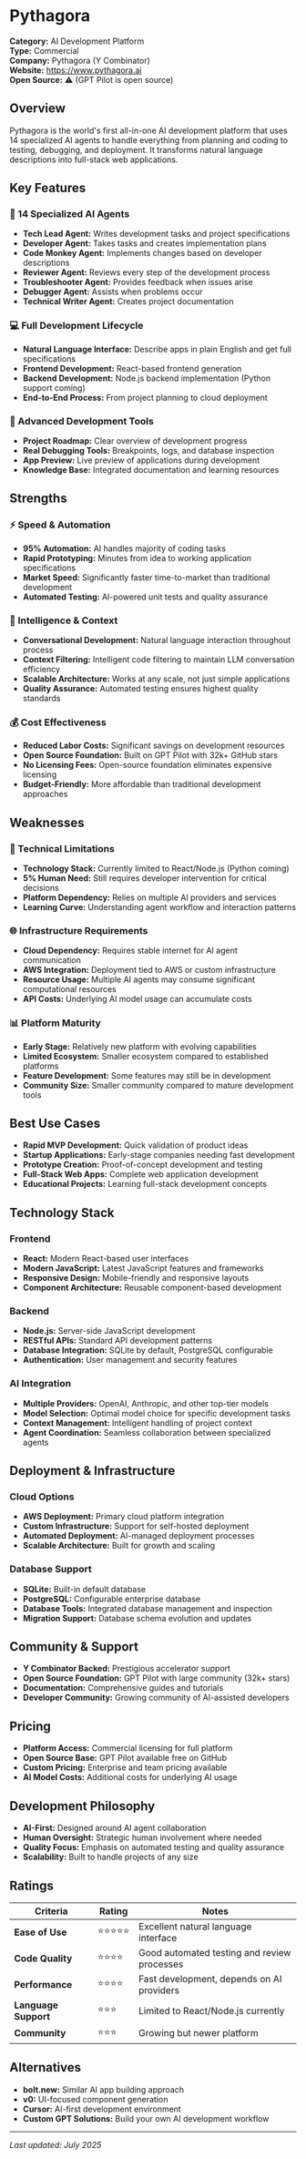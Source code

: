 # Pythagora

**Category:** AI Development Platform  
**Type:** Commercial  
**Company:** Pythagora (Y Combinator)  
**Website:** https://www.pythagora.ai  
**Open Source:** ⚠️ (GPT Pilot is open source)  

## Overview

Pythagora is the world's first all-in-one AI development platform that uses 14 specialized AI agents to handle everything from planning and coding to testing, debugging, and deployment. It transforms natural language descriptions into full-stack web applications.

## Key Features

### 🤖 14 Specialized AI Agents
- **Tech Lead Agent:** Writes development tasks and project specifications
- **Developer Agent:** Takes tasks and creates implementation plans
- **Code Monkey Agent:** Implements changes based on developer descriptions
- **Reviewer Agent:** Reviews every step of the development process
- **Troubleshooter Agent:** Provides feedback when issues arise
- **Debugger Agent:** Assists when problems occur
- **Technical Writer Agent:** Creates project documentation

### 💻 Full Development Lifecycle
- **Natural Language Interface:** Describe apps in plain English and get full specifications
- **Frontend Development:** React-based frontend generation
- **Backend Development:** Node.js backend implementation (Python support coming)
- **End-to-End Process:** From project planning to cloud deployment

### 🔧 Advanced Development Tools
- **Project Roadmap:** Clear overview of development progress
- **Real Debugging Tools:** Breakpoints, logs, and database inspection
- **App Preview:** Live preview of applications during development
- **Knowledge Base:** Integrated documentation and learning resources

## Strengths

### ⚡ Speed & Automation
- **95% Automation:** AI handles majority of coding tasks
- **Rapid Prototyping:** Minutes from idea to working application specifications
- **Market Speed:** Significantly faster time-to-market than traditional development
- **Automated Testing:** AI-powered unit tests and quality assurance

### 🧠 Intelligence & Context
- **Conversational Development:** Natural language interaction throughout process
- **Context Filtering:** Intelligent code filtering to maintain LLM conversation efficiency
- **Scalable Architecture:** Works at any scale, not just simple applications
- **Quality Assurance:** Automated testing ensures highest quality standards

### 💰 Cost Effectiveness
- **Reduced Labor Costs:** Significant savings on development resources
- **Open Source Foundation:** Built on GPT Pilot with 32k+ GitHub stars
- **No Licensing Fees:** Open-source foundation eliminates expensive licensing
- **Budget-Friendly:** More affordable than traditional development approaches

## Weaknesses

### 🔧 Technical Limitations
- **Technology Stack:** Currently limited to React/Node.js (Python coming)
- **5% Human Need:** Still requires developer intervention for critical decisions
- **Platform Dependency:** Relies on multiple AI providers and services
- **Learning Curve:** Understanding agent workflow and interaction patterns

### 🌐 Infrastructure Requirements
- **Cloud Dependency:** Requires stable internet for AI agent communication
- **AWS Integration:** Deployment tied to AWS or custom infrastructure
- **Resource Usage:** Multiple AI agents may consume significant computational resources
- **API Costs:** Underlying AI model usage can accumulate costs

### 📊 Platform Maturity
- **Early Stage:** Relatively new platform with evolving capabilities
- **Limited Ecosystem:** Smaller ecosystem compared to established platforms
- **Feature Development:** Some features may still be in development
- **Community Size:** Smaller community compared to mature development tools

## Best Use Cases

- **Rapid MVP Development:** Quick validation of product ideas
- **Startup Applications:** Early-stage companies needing fast development
- **Prototype Creation:** Proof-of-concept development and testing
- **Full-Stack Web Apps:** Complete web application development
- **Educational Projects:** Learning full-stack development concepts

## Technology Stack

### Frontend
- **React:** Modern React-based user interfaces
- **Modern JavaScript:** Latest JavaScript features and frameworks
- **Responsive Design:** Mobile-friendly and responsive layouts
- **Component Architecture:** Reusable component-based development

### Backend
- **Node.js:** Server-side JavaScript development
- **RESTful APIs:** Standard API development patterns
- **Database Integration:** SQLite by default, PostgreSQL configurable
- **Authentication:** User management and security features

### AI Integration
- **Multiple Providers:** OpenAI, Anthropic, and other top-tier models
- **Model Selection:** Optimal model choice for specific development tasks
- **Context Management:** Intelligent handling of project context
- **Agent Coordination:** Seamless collaboration between specialized agents

## Deployment & Infrastructure

### Cloud Options
- **AWS Deployment:** Primary cloud platform integration
- **Custom Infrastructure:** Support for self-hosted deployment
- **Automated Deployment:** AI-managed deployment processes
- **Scalable Architecture:** Built for growth and scaling

### Database Support
- **SQLite:** Built-in default database
- **PostgreSQL:** Configurable enterprise database
- **Database Tools:** Integrated database management and inspection
- **Migration Support:** Database schema evolution and updates

## Community & Support

- **Y Combinator Backed:** Prestigious accelerator support
- **Open Source Foundation:** GPT Pilot with large community (32k+ stars)
- **Documentation:** Comprehensive guides and tutorials
- **Developer Community:** Growing community of AI-assisted developers

## Pricing

- **Platform Access:** Commercial licensing for full platform
- **Open Source Base:** GPT Pilot available free on GitHub
- **Custom Pricing:** Enterprise and team pricing available
- **AI Model Costs:** Additional costs for underlying AI usage

## Development Philosophy

- **AI-First:** Designed around AI agent collaboration
- **Human Oversight:** Strategic human involvement where needed
- **Quality Focus:** Emphasis on automated testing and quality assurance
- **Scalability:** Built to handle projects of any size

## Ratings

| Criteria | Rating | Notes |
|----------|---------|-------|
| **Ease of Use** | ⭐⭐⭐⭐⭐ | Excellent natural language interface |
| **Code Quality** | ⭐⭐⭐⭐ | Good automated testing and review processes |
| **Performance** | ⭐⭐⭐⭐ | Fast development, depends on AI providers |
| **Language Support** | ⭐⭐⭐ | Limited to React/Node.js currently |
| **Community** | ⭐⭐⭐ | Growing but newer platform |

## Alternatives

- **bolt.new:** Similar AI app building approach
- **v0:** UI-focused component generation
- **Cursor:** AI-first development environment
- **Custom GPT Solutions:** Build your own AI development workflow

---

*Last updated: July 2025*